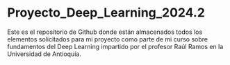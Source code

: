 # Proyecto_Deep_Learning_2024.2
Este es el repositorio de Github donde están almacenados todos los elementos solicitados para mi proyecto como parte de mi curso sobre fundamentos del Deep Learning impartido por el profesor Raúl Ramos en la Universidad de Antioquia.
